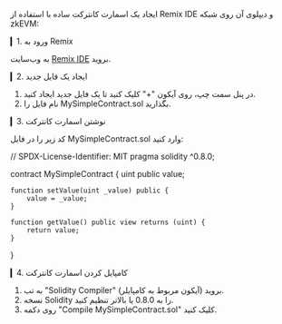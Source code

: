  ایجاد یک اسمارت کانترکت ساده با استفاده از Remix IDE و دیپلوی آن روی شبکه zkEVM:

 ▎1. ورود به Remix

به وب‌سایت [Remix IDE](https://remix.ethereum.org/) بروید.

▎2. ایجاد یک فایل جدید

1. در پنل سمت چپ، روی آیکون "+" کلیک کنید تا یک فایل جدید ایجاد کنید.
2. نام فایل را MySimpleContract.sol بگذارید.


▎3. نوشتن اسمارت کانترکت

کد زیر را در فایل MySimpleContract.sol وارد کنید:

// SPDX-License-Identifier: MIT
pragma solidity ^0.8.0;

contract MySimpleContract {
    uint public value;

    function setValue(uint _value) public {
        value = _value;
    }

    function getValue() public view returns (uint) {
        return value;
    }
}



▎4. کامپایل کردن اسمارت کانترکت

1. به تب "Solidity Compiler" بروید (آیکون مربوط به کامپایلر).
2. نسخه Solidity را به 0.8.0 یا بالاتر تنظیم کنید.
3. روی دکمه "Compile MySimpleContract.sol" کلیک کنید.
